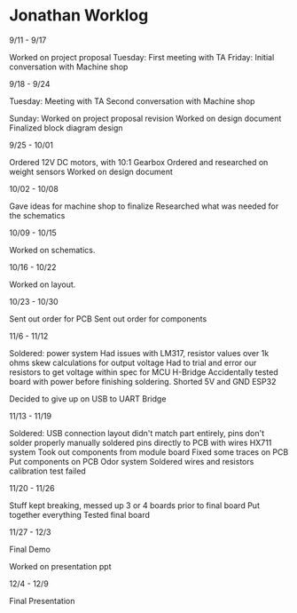 # Jonathan Worklog

9/11 - 9/17

Worked on project proposal
Tuesday:
First meeting with TA
Friday:
Initial conversation with Machine shop

9/18 - 9/24

Tuesday:
Meeting with TA
Second conversation with Machine shop

Sunday: 
Worked on project proposal revision
Worked on design document 
Finalized block diagram design

9/25 - 10/01

Ordered 12V DC motors, with 10:1 Gearbox
Ordered and researched on weight sensors
Worked on design document

10/02 - 10/08

Gave ideas for machine shop to finalize
Researched what was needed for the schematics

10/09 - 10/15

Worked on schematics. 

10/16 - 10/22

Worked on layout.

10/23 - 10/30

Sent out order for PCB
Sent out order for components

11/6 - 11/12

Soldered:
  power system
    Had issues with LM317, resistor values over 1k ohms skew calculations for output voltage
    Had to trial and error our resistors to get voltage within spec for MCU
  H-Bridge
    Accidentally tested board with power before finishing soldering. Shorted 5V and GND
  ESP32

Decided to give up on USB to UART Bridge

11/13 - 11/19

Soldered: 
  USB connection
    layout didn't match part entirely, pins don't solder properly
    manually soldered pins directly to PCB with wires
  HX711 system
    Took out components from module board
    Fixed some traces on PCB
    Put components on PCB
  Odor system
    Soldered wires and resistors 
    calibration test failed

11/20 - 11/26

  Stuff kept breaking, messed up 3 or 4 boards prior to final board
  Put together everything
  Tested final board

11/27 - 12/3

Final Demo

Worked on presentation ppt

12/4 - 12/9

Final Presentation



